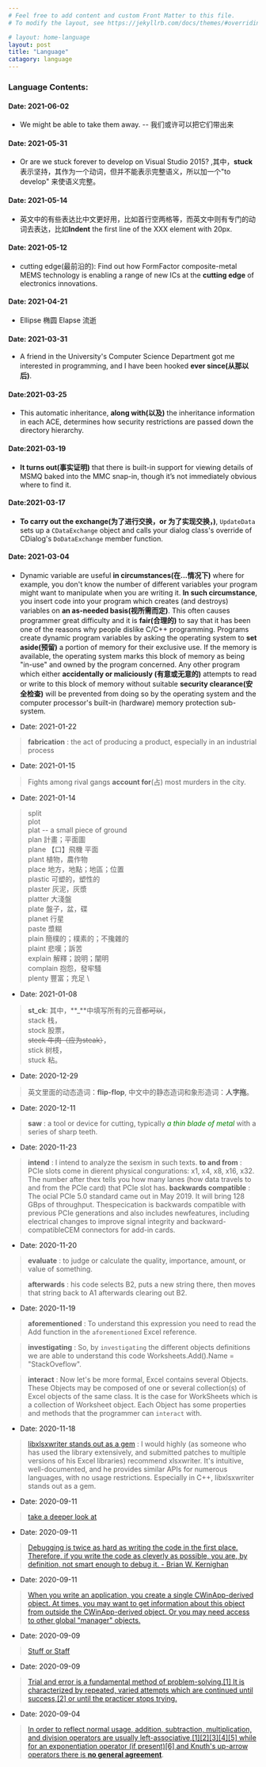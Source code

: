 ```yaml
---
# Feel free to add content and custom Front Matter to this file.
# To modify the layout, see https://jekyllrb.com/docs/themes/#overriding-theme-defaults

# layout: home-language
layout: post
title: "Language"
catagory: language
---
```


### Language Contents:

#### Date: 2021-06-02

* We might be able to take them away. -- 我们或许可以把它们带出来

#### Date: 2021-05-31

* Or are we stuck forever to develop on Visual Studio 2015? ,其中，**stuck** 表示坚持，其作为一个动词，但并不能表示完整语义，所以加一个"to develop" 来使语义完整。

#### Date: 2021-05-14

* 英文中的有些表达比中文更好用，比如首行空两格等，而英文中则有专门的动词去表达，比如**Indent** the first line of the XXX element with 20px.

#### Date: 2021-05-12

* cutting edge(最前沿的): Find out how FormFactor composite-metal MEMS technology is enabling a range of new ICs at the **cutting edge** of electronics innovations.

#### Date: 2021-04-21

* Ellipse 椭圆 Elapse 流逝

#### Date: 2021-03-31

* A friend in the University's Computer Science Department got me interested in programming, and I have been hooked **ever since(从那以后)**.

#### Date:2021-03-25

* This automatic inheritance, **along with(以及)** the inheritance information in each ACE, determines how security restrictions are passed down the directory hierarchy.

#### Date:2021-03-19

* **It turns out(事实证明)** that there is built-in support for viewing details of MSMQ baked into the MMC snap-in, though it’s not immediately obvious where to find it.

#### Date:2021-03-17

* **To carry out the exchange(为了进行交换，or 为了实现交换，)**, `UpdateData` sets up a `CDataExchange` object and calls your dialog class's override of CDialog's `DoDataExchange` member function. 


#### Date: 2021-03-04

* Dynamic variable are useful **in circumstances(在...情况下)** where for example, you don't know the number of different variables your program might want to manipulate when you are writing it.  **In such circumstance**, you insert code into your program which creates (and destroys) variables on **an as-needed basis(视所需而定)**.  This often causes programmer great difficulty and it is **fair(合理的)** to say that it has been one of the reasons why people dislike C/C++ programming.  Programs create dynamic program variables by asking the operating system to **set aside(预留)** a portion of memory for their exclusive use. If the memory is available, the operating system marks this block of memory as being "in-use" and owned by the program concerned. Any other program which either **accidentally or maliciously (有意或无意的)** attempts to read or write to this block of memory without suitable **security clearance(安全检查)** will be prevented from doing so by the operating system and the computer processor's built-in (hardware) memory protection sub-system. 

* Date: 2021-01-22

> **fabrication** : the act of producing a product, especially in an industrial process

* Date: 2021-01-15

> Fights among rival gangs **account for**(占) most murders in the city.

* Date: 2021-01-14
> split \
> plot  \
> plat -- a small piece of ground \
> plan      計畫；平面圖 \
> plane  【口】飛機   平面 \
> plant     植物，農作物 \
> place     地方，地點；地區；位置 \
> plastic   可塑的，塑性的 \
> plaster   灰泥，灰漿 \
> platter    大淺盤 \
> plate       盤子，盆，碟 \
> planet    行星 \
> paste      漿糊 \
> plain      簡樸的；樸素的；不攙雜的 \
> plaint     悲嘆；訴苦 \
> explain  解釋；說明；闡明 \
> complain  抱怨，發牢騷 \
> plenty    豐富；充足 \

* Date: 2021-01-08

> **st_ck**: 其中，**_**中填写所有的元音~~都可以~~，\
> stack 栈，\
> stock 股票，\
>  ~~steck 牛肉（应为steak）~~， \
> stick 树枝，\
> stuck 粘。

* Date: 2020-12-29

> 英文里面的动态造词：**flip-flop**, 中文中的静态造词和象形造词：**人字拖**。

* Date: 2020-12-11

> **saw** : a tool or device for cutting, typically <span style="color:green">*a thin blade of metal*</span> with a series of sharp teeth.

* Date: 2020-11-23

> **intend** : I intend to analyze the sexism in such texts.
> **to and from** : PCIe slots come in dierent physical congurations: x1, x4, x8, x16, x32. The number after thex tells you how many lanes (how data travels to and from the PCIe card) that PCIe slot has.
> **backwards compatible** : The ocial PCIe 5.0 standard came out in May 2019. It will bring 128 GBps of throughput. Thespecication is backwards compatible with previous PCIe generations and also includes newfeatures, including electrical changes to improve signal integrity and backward-compatibleCEM connectors for add-in cards. 

* Date: 2020-11-20

> **evaluate** : to judge or calculate the quality, importance, amount, or value of something.

> **afterwards** : his code selects B2, puts a new string there, then moves that string back to A1 afterwards clearing out B2.

* Date: 2020-11-19

> **aforementioned** : To understand this expression you need to read the Add function in the `aforementioned` Excel reference. 

> **investigating** : So, by `investigating` the different objects definitions we are able to understand this code Worksheets.Add().Name = "StackOveflow".

> **interact** : Now let's be more formal, Excel contains several Objects. These Objects may be composed of one or several collection(s) of Excel objects of the same class. It is the case for WorkSheets which is a collection of Worksheet object. Each Object has some properties and methods that the programmer can `interact` with.


* Date: 2020-11-18

> [libxlsxwriter stands out as a gem](https://stackoverflow.com/questions/44980928/how-to-interface-c-and-excel-output-from-c-program-to-an-excel-spreadsheet) : I would highly (as someone who has used the library extensively, and submitted patches to multiple versions of his Excel libraries) recommend xlsxwriter. It's intuitive, well-documented, and he provides similar APIs for numerous languages, with no usage restrictions. Especially in C++, libxlsxwriter stands out as a gem.

* Date: 2020-09-11

> [take a deeper look at](https://eow.alc.co.jp/search?q=take+a+deeper+look+at)

* Date: 2020-09-11

> [Debugging is twice as hard as writing the code in the first place.
Therefore, if you write the code as cleverly as possible, you are, by
definition, not smart enough to debug it. - Brian W. Kernighan](https://forums.codeguru.com/showthread.php?460708-RESOLVED-PCONTEXT-undefined)

* Date: 2020-09-11
  
> [When you write an application, you create a single CWinApp-derived object. At times, you may want to get information about this object from outside the CWinApp-derived object. Or you may need access to other global "manager" objects.](https://docs.microsoft.com/en-us/cpp/mfc/reference/application-information-and-management?view=vs-2019)

* Date: 2020-09-09

> [Stuff or Staff](https://wikidiff.com/stuff/staff)

* Date: 2020-09-09

> [Trial and error is a fundamental method of problem-solving.[1] It is characterized by repeated, varied attempts which are continued until success,[2] or until the practicer stops trying.](https://en.wikipedia.org/wiki/Trial_and_error)

* Date: 2020-09-04
  
> [In order to reflect normal usage, addition, subtraction, multiplication, and division operators are usually left-associative,[1][2][3][4][5] while for an exponentiation operator (if present)[6] and Knuth's up-arrow operators there is **no general agreement**](https://en.wikipedia.org/wiki/Operator_associativity).
